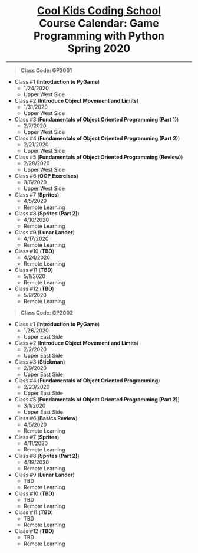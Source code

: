# <center> [**Cool Kids Coding School**](http://www.coolkidscodingschool.com)<br>Course Calendar: **Game Programming with Python**<br>  Spring 2020

---
> **Class Code: GP2001**

+ Class #1 (**Introduction to PyGame**)
  + 1/24/2020
  + Upper West Side
+ Class #2 (**Introduce Object Movement and Limits**)
  + 1/31/2020
  + Upper West Side
+ Class #3 (**Fundamentals of Object Oriented Programming (Part 1)**)
  + 2/7/2020
  + Upper West Side
+ Class #4 (**Fundamentals of Object Oriented Programming (Part 2)**)
  + 2/21/2020
  + Upper West Side
+ Class #5 (**Fundamentals of Object Oriented Programming (Review)**)
  + 2/28/2020
  + Upper West Side
+ Class #6 (**OOP Exercises**)
  + 3/6/2020
  + Upper West Side
+ Class #7 (**Sprites**)
  + 4/5/2020
  + Remote Learning
+ Class #8 (**Sprites (Part 2)**)
  + 4/10/2020
  + Remote Learning
+ Class #9 (**Lunar Lander**)
  + 4/17/2020
  + Remote Learning
+ Class #10 (**TBD**)
  + 4/24/2020
  + Remote Learning
+ Class #11 (**TBD**)
  + 5/1/2020
  + Remote Learning
+ Class #12 (**TBD**)
  + 5/8/2020
  + Remote Learning

> **Class Code: GP2002**

+ Class #1 (**Introduction to PyGame**)
  + 1/26/2020
  + Upper East Side
+ Class #2 (**Introduce Object Movement and Limits**)
  + 2/2/2020
  + Upper East Side
+ Class #3 (**Stickman**)
  + 2/9/2020
  + Upper East Side
+ Class #4 (**Fundamentals of Object Oriented Programming**)
  + 2/23/2020
  + Upper East Side
+ Class #5 (**Fundamentals of Object Oriented Programming (Part 2)**)
  + 3/1/2020
  + Upper East Side
+ Class #6 (**Basics Review**)
  + 4/5/2020
  + Remote Learning
+ Class #7 (**Sprites**)
  + 4/11/2020
  + Remote Learning
+ Class #8 (**Sprites (Part 2)**)
  + 4/19/2020
  + Remote Learning
+ Class #9 (**Lunar Lander**)
  + TBD
  + Remote Learning
+ Class #10 (**TBD**)
  + TBD
  + Remote Learning
+ Class #11 (**TBD**)
  + TBD
  + Remote Learning
+ Class #12 (**TBD**)
  + TBD
  + Remote Learning
